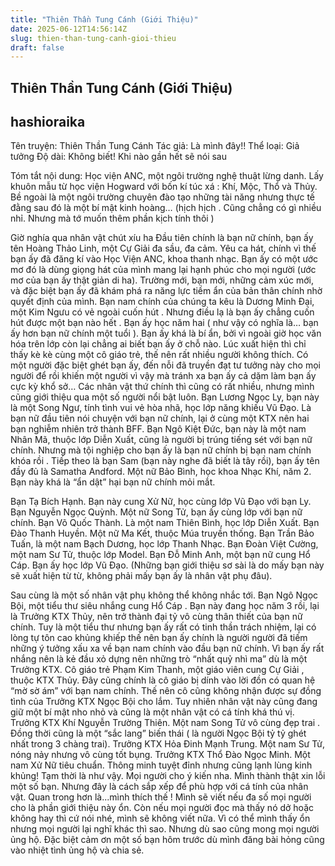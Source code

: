 ```yaml
---
title: "Thiên Thần Tung Cánh (Giới Thiệu)"
date: 2025-06-12T14:56:14Z
slug: thien-than-tung-canh-gioi-thieu
draft: false
---
```


## Thiên Thần Tung Cánh (Giới Thiệu)

## hashioraika

Tên truyện: Thiên Thần Tung Cánh
Tác giả: Là mình đây!!
Thể loại: Giả tưởng
Độ dài: Không biết! Khi nào gần hết sẽ nói sau
 
Tóm tắt nội dung:
Học viện ANC, một ngôi trường nghệ thuật lừng danh. Lấy khuôn mẫu từ học viện Hogward với bốn kí túc xá : Khí, Mộc, Thổ và Thủy. Bề ngoài là một ngôi trường chuyên đào tạo những tài năng nhưng thực tế đằng sau đó là một bí mật kinh hoàng…
(hịch hịch . Cũng chẳng có gì nhiều nhỉ. Nhưng mà tớ muốn thêm phần kịch tính thôi )
 
Giờ nghía qua nhân vật chút xíu ha
Đầu tiên chính là bạn nữ chính, bạn ấy tên Hoàng Thảo Linh, một Cự Giải đa sầu, đa cảm. Yêu ca hát, chính vì thế bạn ấy đã đăng kí vào Học Viện ANC, khoa thanh nhạc. Bạn ấy có một ước mơ đó là dùng giọng hát của mình mang lại hạnh phúc cho mọi người (ước mơ của bạn ấy thật giản di ha). Trường mới, bạn mới, những cảm xúc mới, và đặc biệt bạn ấy đã khám phá ra năng lực tiềm ẩn của bản thân chính nhờ quyết định của mình.
Bạn nam chính của chúng ta kêu là Dương Minh Đại, một Kim Ngưu có vẻ ngoài cuốn hút . Nhưng điều lạ là bạn ấy chẳng cuốn hút được một bạn nào hết . Bạn ấy học năm hai ( như vậy có nghĩa là… bạn ấy hơn bạn nữ chính một tuổi ). Bạn ấy khá là bí ẩn, bởi vì ngoài  giờ học văn hóa trên lớp còn lại chẳng ai biết bạn ấy ở chỗ nào. Lúc xuất hiện thì chỉ thấy kè kè cùng một cô giáo trẻ, thế nên rất nhiều người không thích. Có một người đặc biệt ghét bạn ấy, đến nỗi đã truyền đạt tư tưởng này cho mọi người để rồi khiến một người vì vậy mà tránh xa bạn ấy cả dặm làm bạn ấy cực kỳ khổ sở…
Các nhân vật thứ chính thì cũng có rất nhiều, nhưng mình cũng giới thiệu qua một số người nổi bật luôn.
Bạn Lương Ngọc Ly, bạn này là một Song Ngư, tính tình vui vẻ hòa nhã, học lớp năng khiếu Vũ Đạo. Là bạn nữ đầu tiên nói chuyện với bạn nữ chính, lại ở cùng một KTX nên hai bạn nghiễm nhiên trở thành BFF.
Bạn Ngô Kiệt Đức, bạn này là một nam Nhân Mã, thuộc lớp Diễn Xuất, cũng là người bị trúng tiếng sét với bạn nữ chính. Nhưng mà tội nghiệp cho bạn ấy là bạn nữ chính bị bạn nam chính khóa rồi .
Tiếp theo là bạn Sam (bạn này nghe đã biết là tây rồi), bạn ấy tên đầy đủ là Samatha Andford. Một nữ Bảo Bình, học khoa Nhạc Khí, năm 2. Bạn này khá là “ẩn dật” hại bạn nữ chính mỏi mắt.
  
 
Bạn Tạ Bích Hạnh. Bạn này cung Xử Nữ, học cùng lớp Vũ Đạo với bạn Ly.
Bạn Nguyễn Ngọc Quỳnh. Một nữ Song Tử, bạn ấy cùng lớp với bạn nữ chính.
Bạn Võ Quốc Thành. Là một nam Thiên Bình, học lớp Diễn Xuất.
Bạn Đào Thanh Huyền. Một nữ Ma Kết, thuộc Múa truyền thống.
Bạn Trần Bảo Tuấn, là một nam Bạch Dương, học lớp Thanh Nhạc.
Bạn Đoàn Việt Cường, một nam Sư Tử, thuộc lớp Model.
Bạn Đỗ Minh Anh, một bạn nữ cung Hổ Cáp. Bạn ấy học lớp Vũ Đạo.
(Những bạn giới thiệu sơ sài là do mấy bạn này sẽ xuất hiện từ từ, không phải mấy bạn ấy là nhân vật phụ đâu).
 
 
Sau cùng là một số nhân vật phụ không thể không nhắc tới.
Bạn Ngô Ngọc Bội, một tiểu thư siêu nhắng cung Hổ Cáp . Bạn này đang học năm 3 rồi, lại là Trưởng KTX Thủy, nên trở thành đại tỷ vô cùng thân thiết của bạn nữ chính. Tuy là một tiểu thư nhưng bạn ấy rất có tinh thần trách nhiệm, lại có lòng tự tôn cao khủng khiếp thế nên  bạn ấy chính là người người đã tiếm những ý tưởng xấu xa về bạn nam chính vào đầu bạn nữ chính. Vì bạn ấy rất nhắng nên là kẻ đầu xỏ dựng nên những trò “nhất quỷ nhì ma” dù là một Trưởng KTX.
Cô giáo trẻ Phạm Kim Thanh, một giáo viên cung Cự Giải , thuộc KTX Thủy. Đây cũng chính là cô giáo bị dính vào lời đồn có quan hệ “mờ sờ ám” với bạn nam chính. Thế nên cô cũng không  nhận được sự đồng tình của Trưởng KTX Ngọc Bội cho lắm. Tuy nhiên nhân vật này cũng đang giữ một bí mật nho nhỏ và cũng là một nhân vật có cá tính khá thú vị.
Trưởng KTX Khí Nguyễn Trường Thiên. Một nam Song Tử vô cùng đẹp trai  . Đồng thời cũng là một “sắc lang” biến thái ( là người Ngọc Bội tỷ tỷ ghét nhất trong 3 chàng trai).
Trưởng KTX Hỏa Đinh Mạnh Trung. Một nam Sư Tử, nóng nảy nhưng vô cùng tốt bụng.
Trưởng KTX Thổ Đào Ngọc Minh. Một nam Xử Nữ tiêu chuẩn. Thông minh tuyệt đỉnh nhưng cũng lạnh lùng kinh khủng!
Tạm thời là như vậy. Mọi người cho ý kiến nha. Mình thành thật xin lỗi một số bạn. Nhưng đây là cách sắp xếp để phù hợp với cá tính của nhân vật. Quan trong hơn là...mình thích thế !
Mình sẽ viết nếu đa số mọi người cho là phần giới thiệu này ổn. Còn nếu mọi người đọc mà thấy nó dở hoặc không hay thì cứ nói nhé, mình sẽ không viết nữa. Vì có thể mình thấy ổn nhưng mọi người lại nghĩ khác thì sao.
Nhưng dù sao cũng mong mọi người ủng hộ.
Đặc biệt cảm ơn một số bạn hôm trước dù mình đăng bài hỏng cũng vào nhiệt tình ủng hộ và chia sẻ.